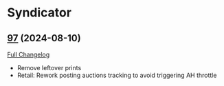 # Syndicator

## [97](https://github.com/Baganator/Syndicator/tree/97) (2024-08-10)
[Full Changelog](https://github.com/Baganator/Syndicator/compare/96...97) 

- Remove leftover prints  
- Retail: Rework posting auctions tracking to avoid triggering AH throttle  
